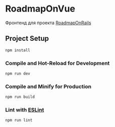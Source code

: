 # RoadmapOnVue

Фронтенд для проекта [RoadmapOnRails](https://github.com/FyorLando/RoadmapOnRails)

## Project Setup

```sh
npm install
```

### Compile and Hot-Reload for Development

```sh
npm run dev
```

### Compile and Minify for Production

```sh
npm run build
```

### Lint with [ESLint](https://eslint.org/)

```sh
npm run lint
```
